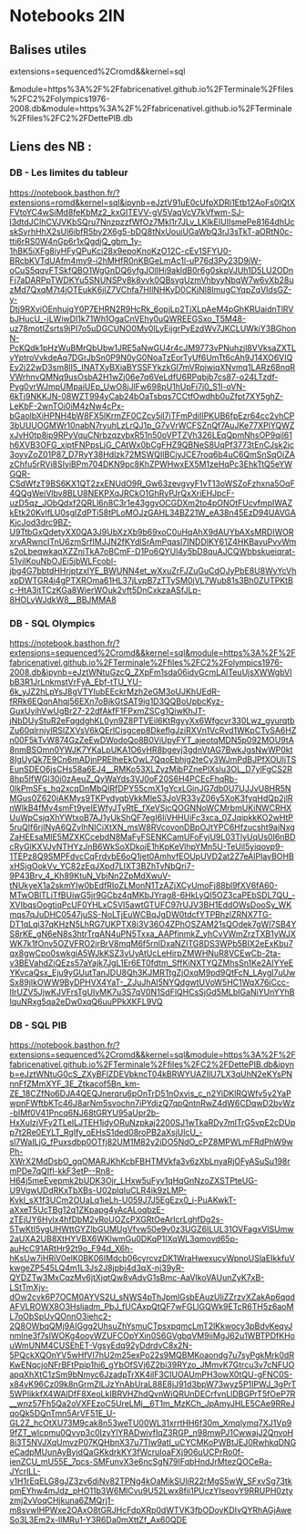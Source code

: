 # Notebooks 2IN


## Balises utiles
extensions=sequenced%2Cromd&&kernel=sql

&module=https%3A%2F%2Ffabricenativel.github.io%2FTerminale%2Ffiles%2FC2%2Folympics1976-2008.db&module=https%3A%2F%2Ffabricenativel.github.io%2FTerminale%2Ffiles%2FC2%2FDettePIB.db
 

## Liens des NB : 
### DB - Les limites du tableur

https://notebook.basthon.fr/?extensions=romd&kernel=sql&ipynb=eJztV91uE0cUfpXDRi1Etb12AoFs0lQtXFVtoYC4wSiMd8feKbMz2_kxGITEVV-gV5VaqVcV7kVfwm-SJ-l3dtdJCIhCVJVKbSQru7NnzpzzfWfOz7Mkl1r7JLv_LKlkEIUIIsmePe8164dhUcskSyrhHhX2sUl6ibfR5by2X6g5-bDQ8tNxUouiUGaWbQ3rJ3sTkT-aORtN0c-tti6rRS0W4nGp6r1xQgdjQ_gbm_1y-1hBK5iXFg8iyHFyQPuKci28x9epoKnoKzO12C-cEv1SFYU0-BRcbKVTdUAfm4mv9-i2hMHfR0nKBGeLmAc1l-uP76d3Py23D9jW-oCuS5qqvFTSkfQBO1WgGnDQ6vfgJOlIHi9akldB0r6g0skpVJUh1D5LU2ODnFj7aDARPpTWDKYu5SNUNSPv8k8vvk0QBsvgUzmVhbyyNbqW7w6vXb28uzMd7QxqM7t4jOTEukK6jIZ7VChfa7HIlNHKyD0CKjNl8ImugCYqpZqVIdsGZ-y-Dtj9RXviOEnhujgY0P7EHRN2R9HcRk_6opjLp2TjXLpAeM4pGhKRUaidnTlRVbJHucU_-jLWiwDI1k71Wh1OgaCnVEhy0uQWREEGSxo_T5M48-uz78motIZsrts9jPI7o5uDGCUNO0My0ILyEijgrPyEzdWv7JKCLUWkiY3BGhonN-PcKQdk1pHzWuBMrQbUbw1JRE5aNwGU4r4cJM9773vPNuhzjl8VVksaZXTLyYptroVvkdeAq7DGrJbSn0P9N0yG0NoaTzEorTyUf6UmTt6cAh9J14XO6VIQEy2j22wD3sm8lI5_INATXyBXiaBYSSFYkzkGl7mVRpjwiqXNvmq1LARz68nqRVWrhnvQMNq9usOsbA2H1wZj06e7q6VeLdfU6RPqbjb7cs87-o24LTzdf-Pyg0vrWJmpUMpaiUEp_UwO8jJlFw698pU1hUpFi7j0_S1l-oVN-6kTj9NKKJN-08WZT994yCab24bOaTsbqs7CCtfOwdhb0uZfpt7XY5ghZ-LeKbF-2wnTOi0iM4zNw4cPx-bGaolbXiHPNH4bW8FX5lKrmZF0CZcy5jI7iTFmPdiIIPKUB6fpEzr64cc2vhCP3bUUUOGMWr10nabN7ryuhLzLrQJ1p_G7vVrWCFSZnQf7AuJKe77XPlYQWZxJvH0tp8ip9RPyVquCNrbzqzvbxR51n50oVPTZVh326LEqQpmNhsOP9qil61h6XVB3OFG_xiptFNPpsLjG_CAtWx0bCgFHZ9QBNeS8UqPf3773tEnCJsk2jc3oyvZoZ01P87_D7RyY38Hdlzk72MSWQIlBCjyJCE7roq6b4uC6QmSnSqOiZAzChfu5rRVi8SIyiBPm704DKN9pc8KhZPWHwxEX5M1zeHqPc3EhkTtQ5eYWGQR-CSdWfzT9BS6KX1QT2zxENUdO9R_Gw63zevgvyF1vT13oWSZoFzhxna5OqF4QQgWeiVlbv8BLU8NEKPXqJRCkO1GhRyPJrQxXriEHJpcF-uzD5qz_JObQdxf2QRLl6n8C3r1e43ggvOCGDXm2to4pONOtFUcvfmpIWAZkEtk20KvlfLU0sgIZdPTi58tPLoMOJzGAHL34BZ21W_eA38n45EzD94UAVGAKjcJod3drc9BZ-U9TtbGxQdetyXX0QA3J9UbXzXb9b69xoC0uHqAhX9dAUYbAXsMRDIWORxrvARwncITnU6zmSrfIMJJN2fKYdlSrAmPqasl7INDDlKY61Z4HKBavuPvvWms2oLbeqwkaqXZZnjTkA7oBCmF-D1Po6QYUl4y5bD8quAJCQWbbskueiqrat-51viIKouNbOJEi5jbWLFcobl-jbg4G7bbtdHHrjptzxIYE_BWUNN4et_wXxuZrFJZuGuCdOJyPbE8U8WyYcVhxpDWTGR4i4gPTXROma61HL37jLvpB7zTTySM0jVL7Wub81s3Bh0ZUTPKtBc-HtA3itTCzKGa8WjerWOuk2vft5DnCxkzaASfJLp-8HOLyWJdkW8__BBJMMA8

### DB - SQL Olympics 
https://notebook.basthon.fr/?extensions=sequenced%2Cromd&&kernel=sql&module=https%3A%2F%2Ffabricenativel.github.io%2FTerminale%2Ffiles%2FC2%2Folympics1976-2008.db&ipynb=eJztWNtuGzcQ_ZXpFm1sda06idvGcmLAlTeuUjsXWWgbVIbB3R1JrLnkmstVrFyA_Ebf-tTU_YU-6k_yJZ2hLpYsJ8gVTYIubEEckrMzh2eGM3oUJKhUEdR-fRRk6EQqnAhqj56EXn7oBjkGtSAT9ig1D3QQBoUpbcKyz-GuxUyihVwUgBr27-22dfAkfF1FPxmZSCg1QiwKhJT-jNbDUyStuR2eFqgdghKL0yn9Z8PTVEil6KtRgyyXx6Wfgcvr330Lwz_gyurqtbZu60qlrnjyIRSlZXVsV6kQErlCisgcep8DkeflgJziRXVn1VcRvd1WKpCTvSA6HZn00F5kTvW874GzZeEwDWodoQo8B0ViUpyFYT_ajeotqMDN5p092MOU9tA8nmBSOmn0YWJK7YKaLpUKA1O6vHR8bgevj3gdnVtAG7BwkJgsNwWP0kt8IgUyQk7E9Cn6mADjnPRElheEkOwL7QqoEbhjg2teCy3WJmPdBJPfXOUljTSEunSDEO6jsCHs58a6EJ4__RMKo53XLZyzMibPZnePlXslu3OL_D7ylFgCS2R8hp5IfWGl30i0zAeuZ_QyWaYds3VJ0oF20S6H4PCEcFhqRb-0lkPmSFs_hq2xcqDnMbQIRfDPY55cmX1gYcxLGinJG7db0U7UJJvU8HR5NMGus0Z620jAKMys9TKPydyqbVkkMleS3JoVR33yZ06y5XoK3fyqHdQp2jlRnWlkB4fMv4smFt9yeIEWfyJTyRtE_fXeVSjcQOGNNoWCMrbmUKiNWCRHXUuWpCsjqXhYWtxoB7AJ1yUkShQF7egI6IiVHHUiFc3xca_0ZJqipkkKO2wHtP5ruQlf6rjINyA6QZvIhNICiXtXN_msW8RVcovonDBpOJtYPC6Hfzucsht9ajNxgZaHEEsaMlE5MZXKCcebdN8MaFyFSENKCamUFoFyjU9L03TlyUqUs0I6nBDcRyGlKXVJyNTHYzJnB6WkSoXDkojE1hKpKeVlhpYMn5U-TeUil5yiqovp9-1TEPz8Q9SMPFdvcCqFrdvbE6oQ1jet0AmhvfEOUpUVD2at2Z7eAlPIavBOHBxHSjgOokVv_YC82zEqJXpd7LIXT3BZhTvNbQri7-9P43Brv_4_Kh89KtuN_VbjNn2ZpMdXwuV-tNUkyeX1a2skmYIw0bEdfRIoZLMonN1TzAZjXCyUmoFj88bl9fXV6fA60-MTwOBlTLjTfBUiwG5jr9GCbz4qMKbJYrag8-6HkLyQI5OZ3caPEbSDL7QU_-XVIbqsOogtiqPcUF0YHLxC5VI5awtGTUFC97rUJV3BH1EddOWsDooSy_WKmqs7qJuDHC0547juSS-NoLTjEuWCBqJgDW0tdcfYTPBhzlZRNX7TG-DT1qLqi37qKHzN5LhRG7UKPTX8i3V36O4ZPhOSZAM21sQOdek7gWl7SB4YS8rKE_gN6eN8s3htrTrqAN4uPN5Txxa_AAPfinmkZ_yhCvVWmZrzTXB1yWJXWK7k1fOnv5OZVFRO2jrBrV8mqM6f5rnlDxaNZITG8DS3WPb5BIX2eExKbu7qx8gwCpo0swkgiA5WJkKSZ3vUyAtUcLeHirpZMWHNuR8VCEwCb-2ta-v3BEVahdZiQEzs57aYajk7JgL1Er6ET0fdtm_SffKiNXTYQZMhsSn1Ke2AIYYeEYKvcaQsx_Eju9yGUutTanJDU8Qh3KJMRTtgZjOxqM9pd9QtFcN_LAygI7uUwSx89jIkOWW9ByDPHVX4YaT-_ZJuJhAl5NYQdgwtUVoW5HC1WqX76iCcc-IIrUZV5JjwKJVFrsTgUIvMK7u3S7qV0N1SdFlQHCsSjGd5MLbIGaNiYUnYYhBIquNRxg5qa2eDw0xqQ6uuPPkXKFL9VQ



### DB - SQL PIB

https://notebook.basthon.fr/?extensions=sequenced%2Cromd&&kernel=sql&module=https%3A%2F%2Ffabricenativel.github.io%2FTerminale%2Ffiles%2FC2%2FDettePIB.db&ipynb=eJztWNtuG0cS_ZXyBFlZDEVbkncT04kBRWYUAZIlU7LX3qUhN2eKYsPNnnFfZMmXYF_3E_Ztkacof5Bn_km-ZE_18CZfNo6DJA4QEQJnerqru6pOnTrD51nOxvis_c_n2YiDKlRQWfv5y2YaPwpnFWftbKTc46J8arNm5svochn7iPYdjzQ7qpQntnRwZ4dW6CDqwD2bvWz-bIMf0V41Pncq6NJ68tGRYU95aUpr2b-HxXulzjVFy2TLeILJTEH1jdyORuNzpkaj2200SJ1wTkaRDy7mITrG5vpE2cDUpp7t2Re0EYLT_RgIfy_oEHsS1ded08roPB2aXsjUlcU_-sl7WaILjG_fPuxsdbp0OTfj82UM1M82y2iDO5NdO_cPZ8MPWLmFRdPhW9wPh-XWrX2MdDsbO_gqOMARJKhKcbFBHTMVkfa3v6zXbLnyaRjOFyASuSu198rmPDe7qQIfl-kkF3etP--Rn8-H64j5meEvepmk2bUDK3Ojr_LHxw5uFyv1qHqGnNzoZXSTPteUG-U9VgwUDdRKxTbXBs-U02plqIuCLR4ik9zLMP-Kvkl_sX1f3UCm2OUaLq1ieLh-U059J7J5EgEzx0_i-PuAKwkT-aXxeT5UcTBg12q1ZKpapg4yAcALoqbzE-zTEjUY6HyIx4hfDbM2vRoUOZcPXGRtOeArIcrLghfDg2s-5TwKtI5ygUHWttGYZlbGUMUgVfvw50e9v0z3UGZ6ILUL31OVFagxVISUmw2aUXA2UB8XtHYVBX6WKlwmGu0DKqP1IXqWL3qmovd65p-auHcC91ARtHr92t9o_F94d_X6h-hKsUw7iHRiV0elK0BK06IMdcb06cyrcvzDK1WraHwexucyWpnoUSlaEIkkfuVkwgeZP545LQ4m1L3Js2J8jpbj4d3qX-nj39yR-QYDZTw3MxCqzMv6jtXjqtQw8vAdvG1sBmc-AaVIkoVAUunZyK7xB-LStTmXjv-dOw2cvk6P7OCM0AYVS2U_sNWS4pThJpmlGsbEAuzUliZZrzvXZakAp6qqdAFVLROWX8O3Hsljadm_PbJ_fUCAxpQtQF7wFGLlGQWk9ETcR6TH5z6aoML7oObSpUvQOnnO3iehc2-2Q8OWbqQMj9AIGgg2UhsuZhYsmuCTpsxpqmcLmT2lKkwocy3pBdvKeqyJnmlne3f7sIWOKg4ooyWZUFCOpYXin0S6GVgbqVM9iiMgJ62u1WBTPDfKHouWmUNM4CUSEhET-VgsyEdq92yDdrdvC8x2N-5PQckXQOnYV5wHfVI7hU2m25exPo22s9MQBMKoaondg7u7syPgkMrk0dRKwENqcjoNFrBFtPpip1hi6_gYbOfSVj6Z2bi39RYzo_JMmvK7Gtrcu3v7cNFUOapqXhXtC1zSm9bNmyc6JzadpTrXK4ilF3CIUOAUmPH3owX0tQU-gFNC0S-x84vK96Cz09k8nGrmZlLJzYnAbUraL88E8jJ91d3bpW73wyz5P1IPWJ_3gPrT5WPlikkfX4WAlDfF8XeoLkIBRVHZhdQvnWiQRUnDECrfvnLlDBGPrT5fOeP7R__wnz57Fh5Qa2oVXFEzoC5UreLMj__6T1m_MzKCh_JpAmyJHLE5CAe9RReJqoQk5DQnTmn5ArVF51E_U-GL2Z_hcOtXU73M9cak8n53weTU00WL31xrrtHH6f30m_Xmqlymq7XJ1Vp99fZT_wlcpmu0Qvvp3c0IzyYlYRADwivfIqZ3RGP_n98mwPJ1CwwajJ2QnvoH8i3T5NVJXqUmvzP07KQHbnX37u7Tlw9atI_uCYCMKoPWBtJEJ0RwhkqDNGeCadpMUunAyByjdQaGKkdrkKY3fWcruIoaFXj906uUCPrRo0f-ienZCU_mU55E_7pcs-SMFunvX3e6ncSgN79IFqbHndJrMtezQOCeRa-JYcrlLL-v1H1rEqELG8gJZ3zv6diNv82TPNg4kOaMikSUliR22rMgS5wW_SFxvSg73tkpmEYhw4mJdz_pHO11b3W6MlCvu9U52Lwx8fii1PUczYIseovY9RRUPH0ztyzmj2vVoqCHjkuna6ZMQrj1-m8svwIHPWxe2OAxO8tGRJHcFdpXRp0dWTVK3fbODoyKDIvQYRhAGjAweSo3L3Em2x-IlMRu1-Y3R6Da0mXttZf_Ax60QDE
